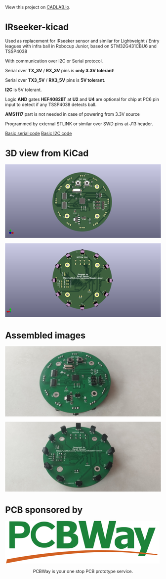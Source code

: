 View this project on [CADLAB.io](https://cadlab.io/project/27377).

# IRseeker-kicad

Used as replacement for IRseeker sensor and similar for Lightweight / Entry leagues with infra ball in Robocup Junior, based on STM32G431CBU6 and TSSP4038

With communication over I2C or Serial protocol.

Serial over **TX_3V** / **RX_3V** pins is **only 3.3V tolerant**!

Serial over **TX3_5V** / **RX3_5V** pins is **5V tolerant**.

**I2C** is 5V tolerant.

Logic **AND** gates **HEF4082BT** at **U2** and **U4** are optional for chip at PC6 pin input to detect if any TSSP4038 detects ball.

**AMS1117** part is not needed in case of powering from 3.3V source

Programmed by external STLINK or similar over SWD pins at J13 header.


[Basic serial code](https://github.com/markosko/IRseeker-stmduino-serial)
[Basic I2C code](https://github.com/markosko/IRseeker-stmduino-i2c)




# 3D view from KiCad

![Top side](./images/TOPSIDE.png)

![Bottom side](./images/BOTTOMSIDE.png)

# Assembled images

![Top side assembled](./images/assembled/top.jpg)

![Bottom side assembled](./images/assembled/bottom.jpg)

# PCB sponsored by

![PCBWay](./images/sponsor/pcbway.png)

<p align=center>
PCBWay is your one stop PCB prototype service.
</p>
